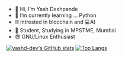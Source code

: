 - 👋 Hi, I’m Yash Deshpande
- 🌱 I’m currently learning ... Python
- ⛓ Intrested in blocchain and 💻AI
- 👦 Student, Studying in MPSTME, Mumbai
- 😎 GNU/Linux Enthusiast


[![yashd-dev's GitHub stats](https://github-readme-stats.vercel.app/api?username=yashd-dev&show_icons=true&theme=radical&hide=prs,issues)](https://github.com/anuraghazra/github-readme-stats) [![Top Langs](https://github-readme-stats.vercel.app/api/top-langs/?username=yashd-dev&hide=javascript,html,css,scss&show_icons=true&theme=radical)](https://github.com/anuraghazra/github-readme-stats)




<!---
yashd-dev/yashd-dev is a ✨ special ✨ repository because its `README.md` (this file) appears on your GitHub profile.
You can click the Preview link to take a look at your changes.
--->
